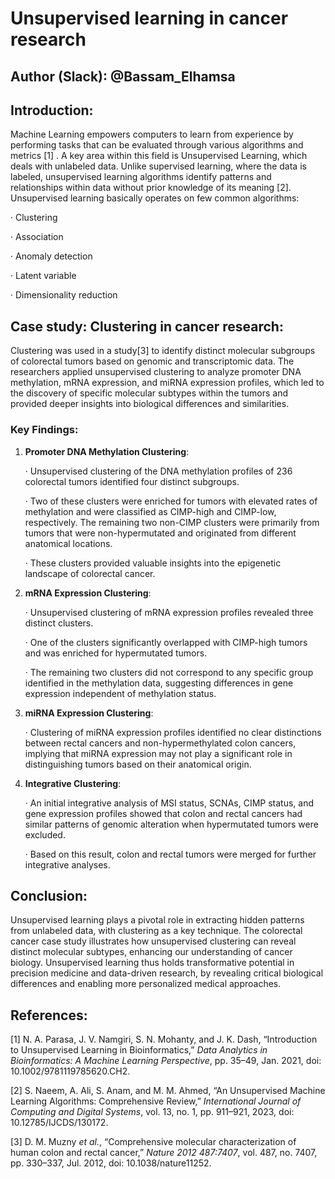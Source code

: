 # **Unsupervised learning in cancer research**
## Author (Slack): @Bassam_Elhamsa
 

## **Introduction**:

Machine Learning empowers computers to learn from experience by performing tasks that can be evaluated through various algorithms and metrics \[1\] . A key area within this field is Unsupervised Learning, which deals with unlabeled data. Unlike supervised learning, where the data is labeled, unsupervised learning algorithms identify patterns and relationships within data without prior knowledge of its meaning \[2\]. Unsupervised learning basically operates on few common algorithms:

·        Clustering

·        Association

·        Anomaly detection

·        Latent variable

·        Dimensionality reduction

## **Case study: Clustering in cancer research:**

Clustering was used in a study\[3\] to identify distinct molecular subgroups of colorectal tumors based on genomic and transcriptomic data. The researchers applied unsupervised clustering to analyze promoter DNA methylation, mRNA expression, and miRNA expression profiles, which led to the discovery of specific molecular subtypes within the tumors and provided deeper insights into biological differences and similarities.

### **Key Findings:**

1. **Promoter DNA Methylation Clustering**:

   ·        Unsupervised clustering of the DNA methylation profiles of 236 colorectal tumors identified four distinct subgroups.

   ·        Two of these clusters were enriched for tumors with elevated rates of methylation and were classified as CIMP-high and CIMP-low, respectively. The remaining two non-CIMP clusters were primarily from tumors that were non-hypermutated and originated from different anatomical locations.

   ·        These clusters provided valuable insights into the epigenetic landscape of colorectal cancer.

2. **mRNA Expression Clustering**:

   ·        Unsupervised clustering of mRNA expression profiles revealed three distinct clusters.

   ·        One of the clusters significantly overlapped with CIMP-high tumors and was enriched for hypermutated tumors.

   ·        The remaining two clusters did not correspond to any specific group identified in the methylation data, suggesting differences in gene expression independent of methylation status.

3. **miRNA Expression Clustering**:

   ·        Clustering of miRNA expression profiles identified no clear distinctions between rectal cancers and non-hypermethylated colon cancers, implying that miRNA expression may not play a significant role in distinguishing tumors based on their anatomical origin.

4. **Integrative Clustering**:

   ·        An initial integrative analysis of MSI status, SCNAs, CIMP status, and gene expression profiles showed that colon and rectal cancers had similar patterns of genomic alteration when hypermutated tumors were excluded.

   ·        Based on this result, colon and rectal tumors were merged for further integrative analyses.

 

## **Conclusion**:

Unsupervised learning plays a pivotal role in extracting hidden patterns from unlabeled data, with clustering as a key technique. The colorectal cancer case study illustrates how unsupervised clustering can reveal distinct molecular subtypes, enhancing our understanding of cancer biology. Unsupervised learning thus holds transformative potential in precision medicine and data-driven research, by revealing critical biological differences and enabling more personalized medical approaches.

## **References**:

\[1\]    	N. A. Parasa, J. V. Namgiri, S. N. Mohanty, and J. K. Dash, “Introduction to Unsupervised Learning in Bioinformatics,” *Data Analytics in Bioinformatics: A Machine Learning Perspective*, pp. 35–49, Jan. 2021, doi: 10.1002/9781119785620.CH2.

\[2\]    	S. Naeem, A. Ali, S. Anam, and M. M. Ahmed, “An Unsupervised Machine Learning Algorithms: Comprehensive Review,” *International Journal of Computing and Digital Systems*, vol. 13, no. 1, pp. 911–921, 2023, doi: 10.12785/IJCDS/130172.

\[3\]    	D. M. Muzny *et al.*, “Comprehensive molecular characterization of human colon and rectal cancer,” *Nature 2012 487:7407*, vol. 487, no. 7407, pp. 330–337, Jul. 2012, doi: 10.1038/nature11252.

 

